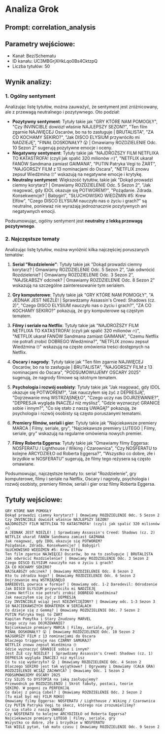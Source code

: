 # Analiza Grok
## Prompt: correlation_analysis
## Parametry wejściowe:
- Kanał: Bez/Schematu
- ID kanału: UC3MBGrjXHkLqo0Bs4CktzpQ
- Liczba tytułów: 50

## Wynik analizy:

### 1. Ogólny sentyment

Analizując listę tytułów, można zauważyć, że sentyment jest zróżnicowany, ale z przewagą neutralnego i pozytywnego. Oto podział:

- **Pozytywny sentyment**: Tytuły takie jak "GRY KTÓRE NAM POMOGŁY", "Czy INVINCIBLE dowiózł właśnie NAJLEPSZY SEZON?", "Ten film zgarnie NAJWIĘCEJ Oscarów, bo na to zasługuje | BRUTALISTA", "ZA CO KOCHAMY SEKIRO?", "Jak DISCO ELYSIUM przywróciło mi NADZIEJĘ", "FINAŁ DOSKONAŁY? 😮 | Omawiamy ROZDZIELENIE Odc. 10 Sezon 2" sugerują pozytywne emocje i oceny.
- **Negatywny sentyment**: Tytuły takie jak "NAJDROŻSZY FILM NETFLIXA TO KATASTROFA! (czyli jak spalić 320 milionów 🔥)", "NETFLIX ukarał FANÓW Sandmana zamiast GAIMANA", "PUTIN Patryka Vegi to ŻART", "NAJGORSZY FILM z 13 nominacjami do Oscara", "NETFLIX znowu zepsuł Wiedźmina 🙄" wskazują na negatywne emocje i krytykę.
- **Neutralny sentyment**: Większość tytułów, takie jak "Dokąd prowadzi ciemny korytarz? | Omawiamy ROZDZIELENIE Odc. 5 Sezon 2", "Jak reagować, gdy IDOL okazuje się POTWOREM?", "Pożądanie. Zdrada. Konsekwencje? | Babygirl", "SŁUCHOWISKO WIEDŹMIN #5: Krew Elfów", "Czego DISCO ELYSIUM nauczyło nas o życiu i grach?" są neutralne, ponieważ nie wyrażają jednoznacznie pozytywnych ani negatywnych emocji.

Podsumowując, ogólny sentyment jest **neutralny z lekką przewagą pozytywnego**.

### 2. Najczęstsze tematy

Analizując listę tytułów, można wyróżnić kilka najczęściej poruszanych tematów:

1. **Serial "Rozdzielenie"**: Tytuły takie jak "Dokąd prowadzi ciemny korytarz? | Omawiamy ROZDZIELENIE Odc. 5 Sezon 2", "Jak odwrócić Rozdzielenie? | Omawiamy ROZDZIELENIE Odc. 3 Sezon 2", "NAJSŁABSZY odcinek? | Omawiamy ROZDZIELENIE Odc. 8 Sezon 2" wskazują na szczególne zainteresowanie tym serialem.
   
2. **Gry komputerowe**: Tytuły takie jak "GRY KTÓRE NAM POMOGŁY", "A JEDNAK JEST NIEŹLE! | Sprawdzamy Assassin's Creed: Shadows (cz. 2)", "Czego DISCO ELYSIUM nauczyło nas o życiu i grach?", "ZA CO KOCHAMY SEKIRO?" pokazują, że gry komputerowe są częstym tematem.

3. **Filmy i seriale na Netflix**: Tytuły takie jak "NAJDROŻSZY FILM NETFLIXA TO KATASTROFA! (czyli jak spalić 320 milionów 🔥)", "NETFLIX ukarał FANÓW Sandmana zamiast GAIMANA", "Czemu Netflix nie potrafi zrobić DOBREGO Wiedźmina?", "NETFLIX znowu zepsuł Wiedźmina 🙄" wskazują na częste omówienia treści dostępnych na Netflix.

4. **Oscary i nagrody**: Tytuły takie jak "Ten film zgarnie NAJWIĘCEJ Oscarów, bo na to zasługuje | BRUTALISTA", "NAJGORSZY FILM z 13 nominacjami do Oscara", "PODSUMOWUJEMY OSCARY 2025" sugerują, że nagrody filmowe są istotnym tematem.

5. **Psychologia i rozwój osobisty**: Tytuły takie jak "Jak reagować, gdy IDOL okazuje się POTWOREM?", "Jak nauczyłem się żyć z DEPRESJĄ", "Dojrzewanie mną WSTRZĄSNĘŁO", "Czego uczy nas DOJRZEWANIE?", "DEPRESJA wygląda INACZEJ niż myślisz", "Gdzie wyznaczyć GRANICE sobie i innym?", "Co się stało z naszą UWAGĄ?" pokazują, że psychologia i rozwój osobisty są często poruszanymi tematami.

6. **Premiery filmów, seriali i gier**: Tytuły takie jak "Najciekawsze premiery MARCA | Filmy, seriale, gry", "Najciekawsze premiery LUTEGO | Filmy, seriale, gry" wskazują na regularne omówienia nowych premier.

7. **Filmy Roberta Eggersa**: Tytuły takie jak "Omawiamy filmy Eggersa: NOSFERATU / Lighthouse / Wiking / Czarownica", "Czy NOSFERATU to kolejne ARCYDZIEŁO od Roberta Eggersa?", "Wszystko co dobre, złe i brzydkie w NOSFERATU" sugerują, że filmy tego reżysera są często omawiane.

Podsumowując, najczęstsze tematy to: serial "Rozdzielenie", gry komputerowe, filmy i seriale na Netflix, Oscary i nagrody, psychologia i rozwój osobisty, premiery filmów, seriali i gier oraz filmy Roberta Eggersa.

## Tytuły wejściowe:
```
GRY KTÓRE NAM POMOGŁY
Dokąd prowadzi ciemny korytarz? | Omawiamy ROZDZIELENIE Odc. 5 Sezon 2
Czy INVINCIBLE dowiózł właśnie NAJLEPSZY SEZON?
NAJDROŻSZY FILM NETFLIXA TO KATASTROFA! (czyli jak spalić 320 milionów 🔥)
A JEDNAK JEST NIEŹLE! | Sprawdzamy Assassin's Creed: Shadows (cz. 2)
NETFLIX ukarał FANÓW Sandmana zamiast GAIMANA
Jak reagować, gdy IDOL okazuje się POTWOREM?
Pożądanie. Zdrada. Konsekwencje? | Babygirl
SŁUCHOWISKO WIEDŹMIN #5: Krew Elfów
Ten film zgarnie NAJWIĘCEJ Oscarów, bo na to zasługuje | BRUTALISTA
Jak odwrócić Rozdzielenie? | Omawiamy ROZDZIELENIE Odc. 3 Sezon 2
Czego DISCO ELYSIUM nauczyło nas o życiu i grach?
ZA CO KOCHAMY SEKIRO?
NAJSŁABSZY odcinek? | Omawiamy ROZDZIELENIE Odc. 8 Sezon 2
Kto tu zdradza kogo? | Omawiamy ROZDZIELENIE Odc. 6 Sezon 2
Dojrzewanie mną WSTRZĄSNĘŁO
DAREDEVIL powraca w formie? | Omawiamy odc. 1-2 Daredevil: Odrodzenie
Jak DISCO ELYSIUM przywróciło mi NADZIEJĘ
Czemu Netflix nie potrafi zrobić DOBREGO Wiedźmina?
Jak nauczyłem się żyć z DEPRESJĄ
Czy INVINCIBLE wciąż jest NIEZWYCIĘŻONY? | Omawiamy odc. 1-3 Sezon 3
10 NAJCIEKAWSZYCH BOHATEREK W SERIALACH
Co dzieje się z Gemmą? | Omawiamy ROZDZIELENIE Odc. 7 Sezon 2
PUTIN Patryka Vegi to ŻART
Kapitan Pomyłka i Stary Znudzony MARVEL
Czego uczy nas DOJRZEWANIE?
Najciekawsze premiery MARCA | Filmy, seriale, gry
FINAŁ DOSKONAŁY? 😮 | Omawiamy ROZDZIELENIE Odc. 10 Sezon 2
NAJGORSZY FILM z 13 nominacjami do Oscara
Dlaczego triggeruje nas CZARNY SAMURAJ?
NETFLIX znowu zepsuł Wiedźmina 🙄
Gdzie wyznaczyć GRANICE sobie i innym?
Jest ŹLE czy NIEŹLE? | Sprawdzamy Assassin's Creed: Shadows (cz. 1)
DEPRESJA wygląda INACZEJ niż myślisz
Co tu się wydarzyło? 😲 | Omawiamy ROZDZIELENIE Odc. 4 Sezon 2
Dlaczego SEKIRO jest tak wyjątkowe? | Ogrywamy i Omawiamy (CAŁA GRA)
ROZDZIELENIE WCIĄŻ ZACHWYCA? | Omawiamy Odc. 1 Sezon 2
PODSUMOWUJEMY OSCARY 2025
Czy SILOS to DYSTOPIA na jaką zasługujemy?
Przewodnik po ROZDZIELENIU | Skrót fabuły, postaci, teorie
SEKIRO. W pogoni za PERFEKCJĄ
Co dalej z panią Cobel? | Omawiamy ROZDZIELENIE Odc. 2 Sezon 2
[Tu miał być mój FILM ROKU]
Omawiamy filmy Eggersa: NOSFERATU / Lighthouse / Wiking / Czarownica
Czy PUTIN Patryka Vegi to skecz, którego nie zrozumieliśmy?
Co się stało z naszą UWAGĄ?
Czy NOSFERATU to kolejne ARCYDZIEŁO od Roberta Eggersa?
Najciekawsze premiery LUTEGO | Filmy, seriale, gry
Wszystko co dobre, złe i brzydkie w NOSFERATU
Tak WIELE pytań, tak mało czasu | Omawiamy ROZDZIELENIE Odc. 9 Sezon 2
```
